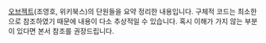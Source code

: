 [오브젝트](http://www.kyobobook.co.kr/product/detailViewKor.laf?ejkGb=KOR&mallGb=KOR&barcode=9791158391409&orderClick=LAG&Kc=)(조영호, 위키북스)의 단원들을 요약 정리한 내용입니다. 구체적 코드는 최소한으로 참조하였기 때문에 내용이 다소 추상적일 수 있습니다. 혹시 이해가 가지 않는 부분이 있다면 본서 참조를 권장드립니다.
